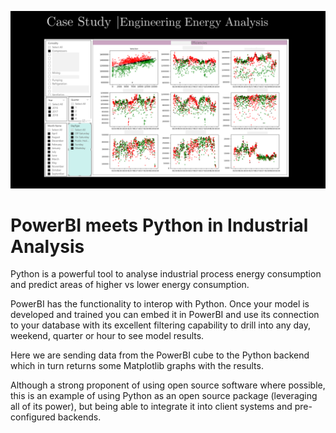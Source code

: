 ![energy](assets/energy-industrial.png)


# PowerBI meets Python in Industrial Analysis

Python is a powerful tool to analyse industrial process energy consumption and predict areas of higher vs lower energy consumption.

PowerBI has the functionality to interop with Python. Once your model is developed and trained you can embed it in PowerBI and use its connection to your database with its excellent filtering capability to drill into any day, weekend, quarter or hour to see model results.

Here we are sending data from the PowerBI cube to the Python backend which in turn returns some Matplotlib graphs with the results.


Although a strong proponent of using open source software where possible, this is an example of using Python as an open source package (leveraging all of its power), but being able to integrate it into client systems and pre-configured backends.

